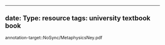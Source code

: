 
---
date: 
Type:  resource
tags: university textbook book
---
annotation-target::NoSync/MetaphysicsNey.pdf

